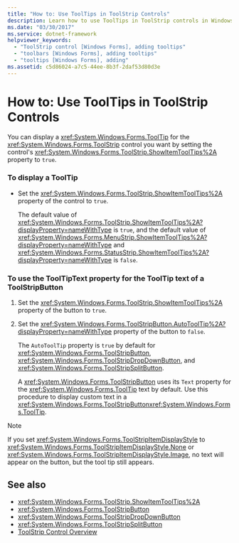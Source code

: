 ```yaml
---
title: "How to: Use ToolTips in ToolStrip Controls"
description: Learn how to use ToolTips in ToolStrip controls in Windows Forms by means of the procedures outlined in this article.
ms.date: "03/30/2017"
ms.service: dotnet-framework
helpviewer_keywords:
  - "ToolStrip control [Windows Forms], adding tooltips"
  - "toolbars [Windows Forms], adding tooltips"
  - "tooltips [Windows Forms], adding"
ms.assetid: c5d86024-a7c5-44ee-8b3f-2daf53d80d3e
---
```

# How to: Use ToolTips in ToolStrip Controls

You can display a <xref:System.Windows.Forms.ToolTip> for the <xref:System.Windows.Forms.ToolStrip> control you want by setting the control's <xref:System.Windows.Forms.ToolStrip.ShowItemToolTips%2A> property to `true`.

### To display a ToolTip

- Set the <xref:System.Windows.Forms.ToolStrip.ShowItemToolTips%2A> property of the control to `true`.

     The default value of <xref:System.Windows.Forms.ToolStrip.ShowItemToolTips%2A?displayProperty=nameWithType> is `true`, and the default value of <xref:System.Windows.Forms.MenuStrip.ShowItemToolTips%2A?displayProperty=nameWithType> and <xref:System.Windows.Forms.StatusStrip.ShowItemToolTips%2A?displayProperty=nameWithType> is `false`.

### To use the ToolTipText property for the ToolTip text of a ToolStripButton

1. Set the <xref:System.Windows.Forms.ToolStrip.ShowItemToolTips%2A> property of the button to `true`.

2. Set the <xref:System.Windows.Forms.ToolStripButton.AutoToolTip%2A?displayProperty=nameWithType> property of the button to `false`.

     The `AutoToolTip` property is `true` by default for <xref:System.Windows.Forms.ToolStripButton>, <xref:System.Windows.Forms.ToolStripDropDownButton>, and <xref:System.Windows.Forms.ToolStripSplitButton>.

     A <xref:System.Windows.Forms.ToolStripButton> uses its `Text` property for the <xref:System.Windows.Forms.ToolTip> text by default. Use this procedure to display custom text in a <xref:System.Windows.Forms.ToolStripButton><xref:System.Windows.Forms.ToolTip>.

> [!NOTE]
> If you set <xref:System.Windows.Forms.ToolStripItemDisplayStyle> to <xref:System.Windows.Forms.ToolStripItemDisplayStyle.None> or <xref:System.Windows.Forms.ToolStripItemDisplayStyle.Image>, no text will appear on the button, but the tool tip still appears.

## See also

- <xref:System.Windows.Forms.ToolStrip.ShowItemToolTips%2A>
- <xref:System.Windows.Forms.ToolStripButton>
- <xref:System.Windows.Forms.ToolStripDropDownButton>
- <xref:System.Windows.Forms.ToolStripSplitButton>
- [ToolStrip Control Overview](toolstrip-control-overview-windows-forms.md)

